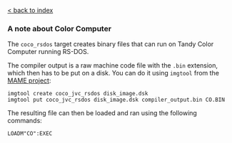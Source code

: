 [< back to index](../doc_index.md)

### A note about Color Computer

The `coco_rsdos` target creates binary files that can run on Tandy Color Computer running RS-DOS.

The compiler output is a raw machine code file with the `.bin` extension, which then has to be put on a disk. 
You can do it using `imgtool` from the [MAME project](https://www.mamedev.org/):

    imgtool create coco_jvc_rsdos disk_image.dsk
    imgtool put coco_jvc_rsdos disk_image.dsk compiler_output.bin CO.BIN

The resulting file can then be loaded and ran using the following commands:

    LOADM"CO":EXEC
